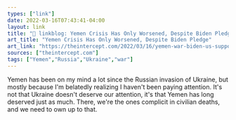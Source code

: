 ```yaml
---
types: ["link"]
date: 2022-03-16T07:43:41-04:00
layout: link
title: "🔗 linkblog: Yemen Crisis Has Only Worsened, Despite Biden Pledge'"
art_title: "Yemen Crisis Has Only Worsened, Despite Biden Pledge"
art_link: "https://theintercept.com/2022/03/16/yemen-war-biden-us-support-saudi-arabia/"
sources: ["theintercept.com"]
tags: ["Yemen","Russia","Ukraine","war"]
---
```

Yemen has been on my mind a lot since the Russian invasion of Ukraine, but mostly because I'm belatedly realizing I haven't been paying attention. It's not that Ukraine doesn't deserve our attention, it's that Yemen has long deserved just as much. There, we're the ones complicit in civilian deaths, and we need to own up to that.
